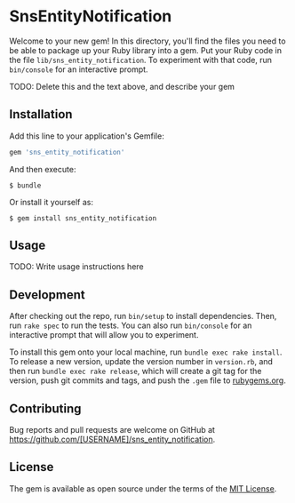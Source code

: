# SnsEntityNotification

Welcome to your new gem! In this directory, you'll find the files you need to be able to package up your Ruby library into a gem. Put your Ruby code in the file `lib/sns_entity_notification`. To experiment with that code, run `bin/console` for an interactive prompt.

TODO: Delete this and the text above, and describe your gem

## Installation

Add this line to your application's Gemfile:

```ruby
gem 'sns_entity_notification'
```

And then execute:

    $ bundle

Or install it yourself as:

    $ gem install sns_entity_notification

## Usage

TODO: Write usage instructions here

## Development

After checking out the repo, run `bin/setup` to install dependencies. Then, run `rake spec` to run the tests. You can also run `bin/console` for an interactive prompt that will allow you to experiment.

To install this gem onto your local machine, run `bundle exec rake install`. To release a new version, update the version number in `version.rb`, and then run `bundle exec rake release`, which will create a git tag for the version, push git commits and tags, and push the `.gem` file to [rubygems.org](https://rubygems.org).

## Contributing

Bug reports and pull requests are welcome on GitHub at https://github.com/[USERNAME]/sns_entity_notification.


## License

The gem is available as open source under the terms of the [MIT License](http://opensource.org/licenses/MIT).

